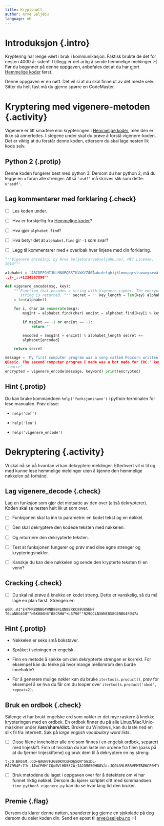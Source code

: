 ```yaml
---
title: Kryptonøtt
author: Arve Seljebu
language: nb
---
```



# Introduksjon {.intro}

Kryptering har lenge vært i bruk i kommunikasjon. Faktisk brukte de det for
nesten 4000 år siden!! I tillegg er det artig å sende hemmelige meldinger :-)
Før du begynner på denne oppgaven, anbefales det at du har gjort 
[Hemmelige koder](https://oppgaver.kidsakoder.no/python/hemmelige_koder/hemmelige_koder) 
først.

Denne oppgaven er en nøtt. Det vil si at du skal finne ut av det meste selv.
Sitter du helt fast må du gjerne spørre en CodeMaster.


# Kryptering med vigenere-metoden {.activity}

Vigenere er litt smartere enn krypteringen i [Hemmelige koder], men den er ikke
så annerledes. I stegene under skal du prøve å forstå vigenere-koden. Det er
viktig at du forstår denne koden, ettersom du skal lage nesten lik kode selv.

## Python 2 {.protip}

Denne koden fungerer best med python 3. Dersom du har python 2, må du legge en
`u` foran alle strenger. Altså `'asdf'` må skrives slik som dette: `u'asdf'`.

## Lag kommentarer med forklaring {.check}

- [ ] Les koden under.

- [ ] Hva er forskjellig fra [Hemmelige koder]?

- [ ] Hva gjør `alphabet.find`?

- [ ] Hva betyr det at `alphabet.find` gir `-1` som svar?

- [ ] Legg til kommentarer med `#` over/bak hver linjene med din forklaring.

```python
"""Vigenere encoding, by Arve Seljebu(arve@seljebu.no), MIT License,
2014"""

alphabet = 'ABCDEFGHIJKLMNOPQRSTUVWXYZÆØÅabcdefghijklmnopqrstuvwxyzæøå
.,?-_;:+1234567890"'

def vigenere_encode(msg, key):
    """Function that encodes a string with Vigenere cipher. The encrypted
       string is returned. """ secret = '' key_length = len(key) alphabet_length
    = len(alphabet)

    for i, char in enumerate(msg):
        msgInt = alphabet.find(char) encInt = alphabet.find(key[i % key_length])

        if msgInt == -1 or encInt == -1:
            return ''

        encoded = (msgInt + encInt) % alphabet_length secret +=
        alphabet[encoded]

    return secret

message = 'My first computer program was a song called Popcorn written in
QBasic. The second computer program I made was a bot made for IRC.' keyword =
'source'
encrypted = vigenere_encode(message, keyword) print(encrypted)
```

## Hint {.protip}

Du kan bruke kommandoen `help('funksjonsnavn')` i python-terminalen for lese
manualen. Prøv disse:

- `help('def')`

- `help('len')`

- `help('vigenere_encode')`


# Dekryptering {.activity}

Vi skal nå se på hvordan vi kan dekryptere meldinger. Etterhvert vil vi til og
med kunne lese hemmelige meldinger uten å kjenne den hemmelige nøkkelen på
forhånd.

## Lag vigenere_decode {.check}

Lag en funksjon som gjør det motsatte av den over (altså dekrypterer). Koden
skal se nesten helt lik ut som over.

- [ ] Funksjonen skal ta inn to parametre: en kodet tekst og en nøkkel.

- [ ] Den skal dekryptere den kodede teksten med nøkkelen.

- [ ] Og returnere den dekrypterte teksten.

- [ ] Test at funksjonen fungerer og prøv med dine egne strenger og
  krypteringsnøkler.

- [ ] Kanskje du kan dele nøkkelen og sende den krypterte teksten til en venn?

## Cracking {.check}

- [ ] Du skal nå prøve å knekke en kodet streng. Dette er vanskelig, så du må
  lage en plan først. Strengen er:

```
q0Ø:;AI"E47FRBQNBG4WNB8B4LQN8ERKC88U8GEN?T6LaNBG4GØ""N6K086HB"Ø8CRHW"+LS79Ø""N29QCLN5WNEBS8GENBG4FØ47a
```

## Hint {.protip}

- Nøkkelen er seks små bokstaver.

- Språket i setningen er engelsk.

- Finn en metode å sjekke om den dekrypterte strengen er korrekt. For eksempel
  kan du tenke på hvor mange mellomrom den burde inneholde?

- For å generere mulige nøkler kan du bruke `itertools.product()`, prøv for
  eksempel å se hva du får om du looper over `itertools.product('abcd',
  repeat=2)`.

## Bruk en ordbok {.check}

Sålenge vi har brukt engelske ord som nøkler er det mye raskere å knekke
krypteringen med en ordbok. En ordbok finner du på alle Linux/Mac/Unix-maskiner
under **/usr/share/dict**. Bruker du Windows, kan du laste ned en slik fil fra
internett. Søk på *large english vocabulary word lists*.

- [ ] Disse filene inneholder alle ord som finnes i en engelsk ordbok, separert
  med linjeskift. Finn ut hvordan du kan laste inn ordene fra filen (pass på at
  du fjerner linjeskiftene) og bruk dem til å dekryptere en ny streng:

```
t-JO:BK0aM,:CQ+ÆAGW?FJGB0KVCGMQ6SQN"GAIDL-PÅ7954E:7Jr,IÆoCF0M"CQdØVlHD53CÅ;IA2DMG5ØHDØVåL:JQØ439LRBBVEMTBÆ6CF0M"CQNAG8G1V6LÅ8FF4Z
```

- [ ] Bruk metodene du laget i oppgaven over for å detektere om vi har funnet
  riktig nøkkel. Dersom du kjører scriptet ditt med kommandoen `time python3
  vigenere.py` kan du se hvor lang tid den bruker.

## Premie {.flag}

Dersom du klarer denne nøtten, spanderer jeg gjerne en sjokolade på deg dersom
du deler koden din. Send en epost til arve@seljebu.no :-)

[Hemmelige koder]: ../hemmelige_koder/hemmelige_koder.html
